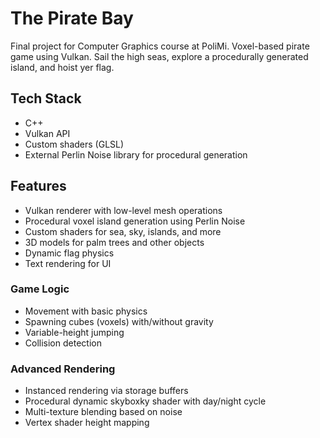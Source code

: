 # The Pirate Bay

Final project for Computer Graphics course at PoliMi.
Voxel-based pirate game using Vulkan. Sail the high seas, explore a procedurally generated island, and hoist yer flag. 

## Tech Stack

- C++
- Vulkan API
- Custom shaders (GLSL)
- External Perlin Noise library for procedural generation

## Features

- Vulkan renderer with low-level mesh operations
- Procedural voxel island generation using Perlin Noise
- Custom shaders for sea, sky, islands, and more
- 3D models for palm trees and other objects
- Dynamic flag physics
- Text rendering for UI

### Game Logic

- Movement with basic physics
- Spawning cubes (voxels) with/without gravity 
- Variable-height jumping
- Collision detection

### Advanced Rendering

- Instanced rendering via storage buffers
- Procedural dynamic skyboxky shader with day/night cycle
- Multi-texture blending based on noise
- Vertex shader height mapping

